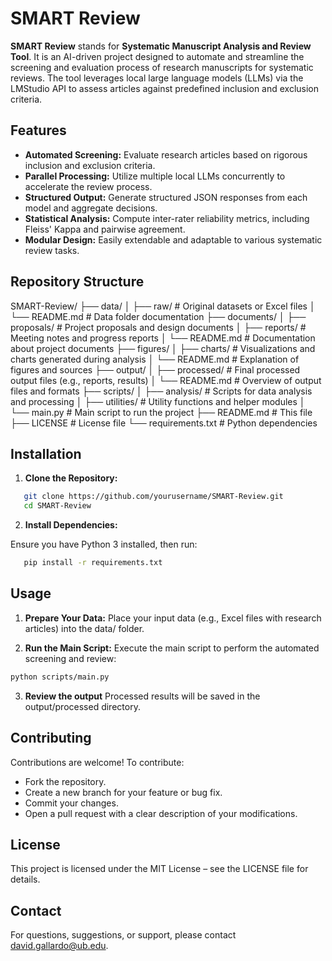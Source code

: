 # SMART Review

**SMART Review** stands for **Systematic Manuscript Analysis and Review Tool**. It is an AI-driven project designed to automate and streamline the screening and evaluation process of research manuscripts for systematic reviews. The tool leverages local large language models (LLMs) via the LMStudio API to assess articles against predefined inclusion and exclusion criteria.

## Features

- **Automated Screening:** Evaluate research articles based on rigorous inclusion and exclusion criteria.
- **Parallel Processing:** Utilize multiple local LLMs concurrently to accelerate the review process.
- **Structured Output:** Generate structured JSON responses from each model and aggregate decisions.
- **Statistical Analysis:** Compute inter-rater reliability metrics, including Fleiss' Kappa and pairwise agreement.
- **Modular Design:** Easily extendable and adaptable to various systematic review tasks.

## Repository Structure

SMART-Review/ 
├── data/ 
│ ├── raw/ # Original datasets or Excel files 
│ └── README.md # Data folder documentation 
├── documents/ 
│ ├── proposals/ # Project proposals and design documents 
│ ├── reports/ # Meeting notes and progress reports 
│ └── README.md # Documentation about project documents 
├── figures/ 
│ ├── charts/ # Visualizations and charts generated during analysis 
│ └── README.md # Explanation of figures and sources 
├── output/ 
│ ├── processed/ # Final processed output files (e.g., reports, results) 
│ └── README.md # Overview of output files and formats 
├── scripts/ 
│ ├── analysis/ # Scripts for data analysis and processing 
│ ├── utilities/ # Utility functions and helper modules 
│ └── main.py # Main script to run the project 
├── README.md # This file 
├── LICENSE # License file
└── requirements.txt # Python dependencies


## Installation

1. **Clone the Repository:**

```bash
   git clone https://github.com/yourusername/SMART-Review.git
   cd SMART-Review
   ```

2. **Install Dependencies:**

Ensure you have Python 3 installed, then run:
```bash
   pip install -r requirements.txt
   ```  

## Usage

1. **Prepare Your Data:**
Place your input data (e.g., Excel files with research articles) into the data/ folder.

2. **Run the Main Script:**
Execute the main script to perform the automated screening and review:

```bash
python scripts/main.py
```

3. **Review the output**
Processed results will be saved in the output/processed directory.

## Contributing

Contributions are welcome! To contribute:

   - Fork the repository.
   - Create a new branch for your feature or bug fix.
   - Commit your changes.
   - Open a pull request with a clear description of your modifications.

## License

This project is licensed under the MIT License – see the LICENSE file for details.

## Contact

For questions, suggestions, or support, please contact david.gallardo@ub.edu.
